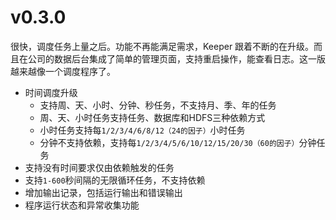 
# v0.3.0

很快，调度任务上量之后。功能不再能满足需求，Keeper 跟着不断的在升级。而且在公司的数据后台集成了简单的管理页面，支持重启操作，能查看日志。这一版越来越像一个调度程序了。

* 时间调度升级
    + 支持周、天、小时、分钟、秒任务，不支持月、季、年的任务
    + 周、天、小时任务支持任务、数据库和HDFS三种依赖方式
    + 小时任务支持每`1/2/3/4/6/8/12（24的因子）`小时任务
    + 分钟不支持依赖，支持每`1/2/3/4/5/6/10/12/15/20/30（60的因子）`分钟任务
* 支持没有时间要求仅由依赖触发的任务
* 支持`1-600`秒间隔的无限循环任务，不支持依赖
* 增加输出记录，包括运行输出和错误输出
* 程序运行状态和异常收集功能